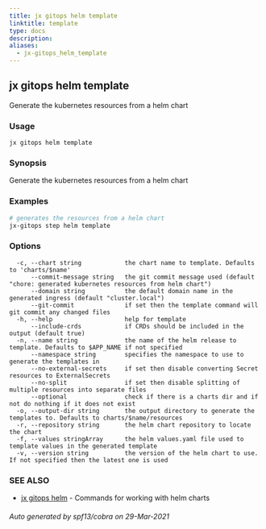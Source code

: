```yaml
---
title: jx gitops helm template
linktitle: template
type: docs
description: 
aliases:
  - jx-gitops_helm_template
---
```


## jx gitops helm template

Generate the kubernetes resources from a helm chart

### Usage

```
jx gitops helm template
```

### Synopsis

Generate the kubernetes resources from a helm chart

### Examples

  ```bash
  # generates the resources from a helm chart
  jx-gitops step helm template

  ```
### Options

```
  -c, --chart string            the chart name to template. Defaults to 'charts/$name'
      --commit-message string   the git commit message used (default "chore: generated kubernetes resources from helm chart")
      --domain string           the default domain name in the generated ingress (default "cluster.local")
      --git-commit              if set then the template command will git commit any changed files
  -h, --help                    help for template
      --include-crds            if CRDs should be included in the output (default true)
  -n, --name string             the name of the helm release to template. Defaults to $APP_NAME if not specified
      --namespace string        specifies the namespace to use to generate the templates in
      --no-external-secrets     if set then disable converting Secret resources to ExternalSecrets
      --no-split                if set then disable splitting of multiple resources into separate files
      --optional                check if there is a charts dir and if not do nothing if it does not exist
  -o, --output-dir string       the output directory to generate the templates to. Defaults to charts/$name/resources
  -r, --repository string       the helm chart repository to locate the chart
  -f, --values stringArray      the helm values.yaml file used to template values in the generated template
  -v, --version string          the version of the helm chart to use. If not specified then the latest one is used
```

### SEE ALSO

* [jx gitops helm](..)	 - Commands for working with helm charts

###### Auto generated by spf13/cobra on 29-Mar-2021
